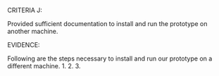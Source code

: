 
CRITERIA J:

Provided sufficient documentation to install and run the prototype on another machine.

EVIDENCE:

Following are the steps necessary to install and run our prototype on a different machine.
1.
2.
3.
